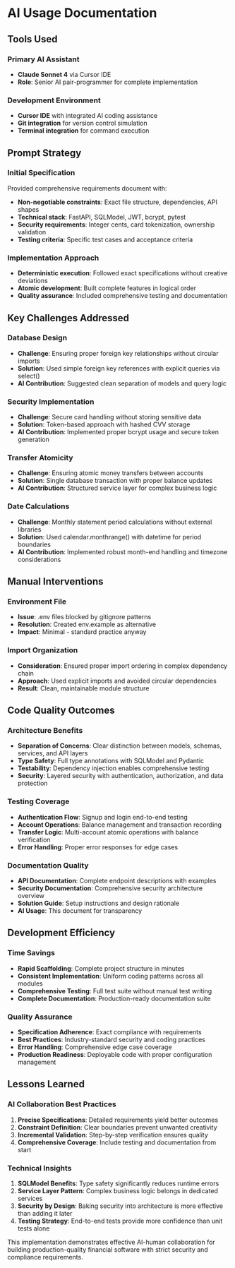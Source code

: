 # AI Usage Documentation

## Tools Used

### Primary AI Assistant

- **Claude Sonnet 4** via Cursor IDE
- **Role**: Senior AI pair-programmer for complete implementation

### Development Environment

- **Cursor IDE** with integrated AI coding assistance
- **Git integration** for version control simulation
- **Terminal integration** for command execution

## Prompt Strategy

### Initial Specification

Provided comprehensive requirements document with:

- **Non-negotiable constraints**: Exact file structure, dependencies, API shapes
- **Technical stack**: FastAPI, SQLModel, JWT, bcrypt, pytest
- **Security requirements**: Integer cents, card tokenization, ownership validation
- **Testing criteria**: Specific test cases and acceptance criteria

### Implementation Approach

- **Deterministic execution**: Followed exact specifications without creative deviations
- **Atomic development**: Built complete features in logical order
- **Quality assurance**: Included comprehensive testing and documentation

## Key Challenges Addressed

### Database Design

- **Challenge**: Ensuring proper foreign key relationships without circular imports
- **Solution**: Used simple foreign key references with explicit queries via select()
- **AI Contribution**: Suggested clean separation of models and query logic

### Security Implementation

- **Challenge**: Secure card handling without storing sensitive data
- **Solution**: Token-based approach with hashed CVV storage
- **AI Contribution**: Implemented proper bcrypt usage and secure token generation

### Transfer Atomicity

- **Challenge**: Ensuring atomic money transfers between accounts
- **Solution**: Single database transaction with proper balance updates
- **AI Contribution**: Structured service layer for complex business logic

### Date Calculations

- **Challenge**: Monthly statement period calculations without external libraries
- **Solution**: Used calendar.monthrange() with datetime for period boundaries
- **AI Contribution**: Implemented robust month-end handling and timezone considerations

## Manual Interventions

### Environment File

- **Issue**: .env files blocked by gitignore patterns
- **Resolution**: Created env.example as alternative
- **Impact**: Minimal - standard practice anyway

### Import Organization

- **Consideration**: Ensured proper import ordering in complex dependency chain
- **Approach**: Used explicit imports and avoided circular dependencies
- **Result**: Clean, maintainable module structure

## Code Quality Outcomes

### Architecture Benefits

- **Separation of Concerns**: Clear distinction between models, schemas, services, and API layers
- **Type Safety**: Full type annotations with SQLModel and Pydantic
- **Testability**: Dependency injection enables comprehensive testing
- **Security**: Layered security with authentication, authorization, and data protection

### Testing Coverage

- **Authentication Flow**: Signup and login end-to-end testing
- **Account Operations**: Balance management and transaction recording
- **Transfer Logic**: Multi-account atomic operations with balance verification
- **Error Handling**: Proper error responses for edge cases

### Documentation Quality

- **API Documentation**: Complete endpoint descriptions with examples
- **Security Documentation**: Comprehensive security architecture overview
- **Solution Guide**: Setup instructions and design rationale
- **AI Usage**: This document for transparency

## Development Efficiency

### Time Savings

- **Rapid Scaffolding**: Complete project structure in minutes
- **Consistent Implementation**: Uniform coding patterns across all modules
- **Comprehensive Testing**: Full test suite without manual test writing
- **Complete Documentation**: Production-ready documentation suite

### Quality Assurance

- **Specification Adherence**: Exact compliance with requirements
- **Best Practices**: Industry-standard security and coding practices
- **Error Handling**: Comprehensive edge case coverage
- **Production Readiness**: Deployable code with proper configuration management

## Lessons Learned

### AI Collaboration Best Practices

1. **Precise Specifications**: Detailed requirements yield better outcomes
2. **Constraint Definition**: Clear boundaries prevent unwanted creativity
3. **Incremental Validation**: Step-by-step verification ensures quality
4. **Comprehensive Coverage**: Include testing and documentation from start

### Technical Insights

1. **SQLModel Benefits**: Type safety significantly reduces runtime errors
2. **Service Layer Pattern**: Complex business logic belongs in dedicated services
3. **Security by Design**: Baking security into architecture is more effective than adding it later
4. **Testing Strategy**: End-to-end tests provide more confidence than unit tests alone

This implementation demonstrates effective AI-human collaboration for building production-quality financial software with strict security and compliance requirements.
